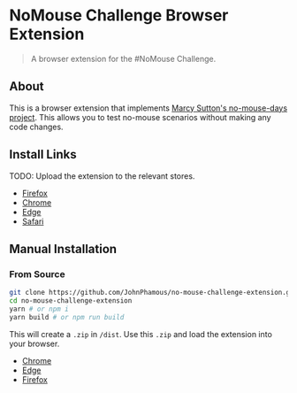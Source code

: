 # NoMouse Challenge Browser Extension

> A browser extension for the #NoMouse Challenge.

## About

This is a browser extension that implements [Marcy Sutton's no-mouse-days project](https://github.com/marcysutton/no-mouse-days). This allows you to test no-mouse scenarios without making any code changes.

## Install Links

TODO: Upload the extension to the relevant stores.

- [Firefox]()
- [Chrome]()
- [Edge]()
- [Safari]()

## Manual Installation

### From Source

```sh
git clone https://github.com/JohnPhamous/no-mouse-challenge-extension.git
cd no-mouse-challenge-extension
yarn # or npm i
yarn build # or npm run build
```

This will create a `.zip` in `/dist`. Use this `.zip` and load the extension into your browser.

- [Chrome](https://developer.chrome.com/extensions/getstarted#manifest)
- [Edge](https://docs.microsoft.com/en-us/microsoft-edge/extensions/guides/adding-and-removing-extensions)
- [Firefox](https://extensionworkshop.com/documentation/develop/temporary-installation-in-firefox/)
